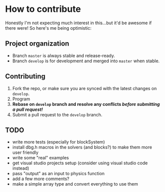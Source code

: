 # How to contribute

Honestly I'm not expecting much interest in this...but it'd be awesome if there were!
So here's me being optimistic:

## Project organization

* Branch `master` is always stable and release-ready.
* Branch `develop` is for development and merged into `master` when stable.

## Contributing

1. Fork the repo, or make sure you are synced with the latest changes on `develop`.
2. Program
3. **Rebase on `develop` branch and resolve any conflicts _before submitting a pull request!_**
4. Submit a pull request to the `develop` branch.

## TODO

* write more tests (especially for blockSystem)
* install dbg.h macros in the solvers (and blocks?) to make them more user friendly
* write some "real" examples
* get visual studio projects setup (consider using visual studio code instead)
* pass "output" as an input to physics function
* add a few more comments?
* make a simple array type and convert everything to use them